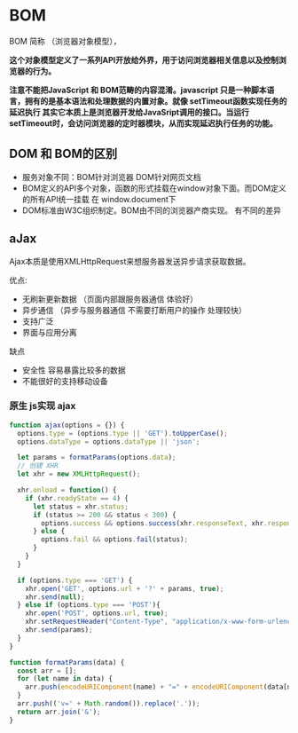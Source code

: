 # BOM

BOM 简称 （浏览器对象模型），

**这个对象模型定义了一系列API开放给外界，用于访问浏览器相关信息以及控制浏览器的行为。**

**注意不能把JavaScript 和 BOM范畴的内容混淆。javascript 只是一种脚本语言，拥有的是基本语法和处理数据的内置对象。就像 setTimeout函数实现任务的延迟执行 其实它本质上是浏览器开发给JavaSript调用的接口。当运行setTimeout时，会访问浏览器的定时器模块，从而实现延迟执行任务的功能。**

 ## DOM 和 BOM的区别

* 服务对象不同：BOM针对浏览器 DOM针对网页文档
* BOM定义的API多个对象，函数的形式挂载在window对象下面。而DOM定义的所有API统一挂载 在 window.document下
* DOM标准由W3C组织制定。BOM由不同的浏览器产商实现。 有不同的差异





## aJax

Ajax本质是使用XMLHttpRequest来想服务器发送异步请求获取数据。

优点:

- 无刷新更新数据 （页面内部跟服务器通信 体验好）
- 异步通信 （异步与服务器通信 不需要打断用户的操作 处理较快）
- 支持广泛
- 界面与应用分离

缺点

- 安全性 容易暴露比较多的数据
- 不能很好的支持移动设备

### 原生 js实现 ajax

```javascript
function ajax(options = {}) {
  options.type = (options.type || 'GET').toUpperCase();
  options.dataType = options.dataType || 'json';

  let params = formatParams(options.data);
  // 创建 XHR
  let xhr = new XMLHttpRequest();

  xhr.onload = function() {
    if (xhr.readyState == 4) {
      let status = xhr.status;
      if (status >= 200 && status < 300) {
        options.success && options.success(xhr.responseText, xhr.responseXML);
      } else {
        options.fail && options.fail(status);
      }
    }
  }

  if (options.type === 'GET') {
    xhr.open('GET', options.url + '?' + params, true);
    xhr.send(null);
  } else if (options.type === 'POST'){
    xhr.open('POST', options.url, true);
    xhr.setRequestHeader("Content-Type", "application/x-www-form-urlencoded");
    xhr.send(params);
  }
}

function formatParams(data) {
  const arr = [];
  for (let name in data) {
    arr.push(encodeURIComponent(name) + "=" + encodeURIComponent(data[name]));
  }
  arr.push(('v=' + Math.random()).replace('.'));
  return arr.join('&');
}
```

